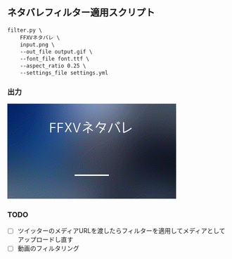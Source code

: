 ## ネタバレフィルター適用スクリプト

```
filter.py \
    FFXVネタバレ \
    input.png \
    --out_file output.gif \
    --font_file font.ttf \
    --aspect_ratio 0.25 \
    --settings_file settings.yml
```

### 出力
![](examples/output.gif)

### TODO
- [ ] ツイッターのメディアURLを渡したらフィルターを適用してメディアとしてアップロードし直す
- [ ] 動画のフィルタリング
